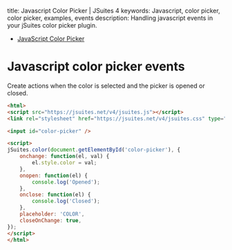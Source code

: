 title: Javascript Color Picker | JSuites 4
keywords: Javascript, color picker, color picker, examples, events
description: Handling javascript events in your jSuites color picker plugin.

* [JavaScript Color Picker](/docs/v4/color-picker)

Javascript color picker events
==============================

Create actions when the color is selected and the picker is opened or closed.

```html
<html>
<script src="https://jsuites.net/v4/jsuites.js"></script>
<link rel="stylesheet" href="https://jsuites.net/v4/jsuites.css" type="text/css" />

<input id="color-picker" />

<script>
jSuites.color(document.getElementById('color-picker'), {
    onchange: function(el, val) {
        el.style.color = val;
    },
    onopen: function(el) {
        console.log('Opened');
    },
    onclose: function(el) {
        console.log('Closed');
    },
    placeholder: 'COLOR',
    closeOnChange: true,
});
</script>
</html>
```


